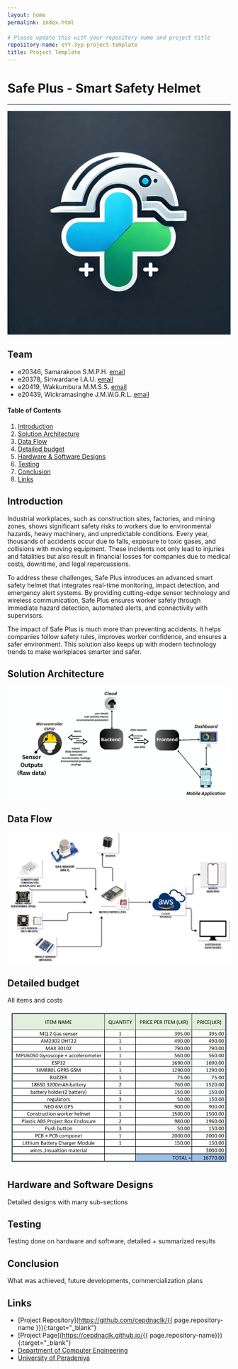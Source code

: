```yaml
---
layout: home
permalink: index.html

# Please update this with your repository name and project title
repository-name: eYY-3yp-project-template
title: Project Template
---
```


[comment]: # "This is the standard layout for the project, but you can clean this and use your own template"

# **Safe Plus - Smart Safety Helmet**

---
![Logo](./images/logo.webp)

## Team
-  e20346, Samarakoon S.M.P.H. [email](mailto:e20346@eng.pdn.ac.lk)
-  e20378, Siriwardane I.A.U. [email](mailto:e20378@eng.pdn.ac.lk)
-  e20419, Wakkumbura M.M.S.S. [email](mailto:e20419@eng.pdn.ac.lk)
-  e20439, Wickramasinghe J.M.W.G.R.L. [email](e20439@eng.pdn.ac.lk)

<!-- Image (photo/drawing of the final hardware) should be here -->

<!-- This is a sample image, to show how to add images to your page. To learn more options, please refer [this](https://projects.ce.pdn.ac.lk/docs/faq/how-to-add-an-image/) -->

<!-- ![Sample Image](./images/sample.png) -->

#### Table of Contents
1. [Introduction](#introduction)
2. [Solution Architecture](#solution-architecture )
3. [Data Flow](#data-flow)
4. [Detailed budget](#detailed-budget)
5. [Hardware & Software Designs](#hardware-and-software-designs)
6. [Testing](#testing)
7. [Conclusion](#conclusion)
8. [Links](#links)

## Introduction

Industrial workplaces, such as construction sites, factories, and mining zones, shows significant safety risks to workers due to environmental hazards, heavy machinery, and unpredictable conditions. Every year, thousands of accidents occur due to falls, exposure to toxic gases, and collisions with moving equipment. These incidents not only lead to injuries and fatalities but also result in financial losses for companies due to medical costs, downtime, and legal repercussions.

To address these challenges, Safe Plus introduces an advanced smart safety helmet that integrates real-time monitoring, impact detection, and emergency alert systems. By providing cutting-edge sensor technology and wireless communication, Safe Plus ensures worker safety through immediate hazard detection, automated alerts, and connectivity with supervisors.

The impact of Safe Plus is much more than preventing accidents. It helps companies follow safety rules, improves worker confidence, and ensures a safer environment. This solution also keeps up with modern technology trends to make workplaces smarter and safer.

## Solution Architecture

![Architecture](./images/architecture.png)

## Data Flow

![dataflow](./images/datafow.jpg)

## Detailed budget

All items and costs

![budget](./images/budget.jpg)

## Hardware and Software Designs

Detailed designs with many sub-sections

## Testing

Testing done on hardware and software, detailed + summarized results


## Conclusion

What was achieved, future developments, commercialization plans

## Links

- [Project Repository](https://github.com/cepdnaclk/{{ page.repository-name }}){:target="\_blank"}
- [Project Page](https://cepdnaclk.github.io/{{ page.repository-name}}){:target="\_blank"}
- [Department of Computer Engineering](http://www.ce.pdn.ac.lk/)
- [University of Peradeniya](https://eng.pdn.ac.lk/)

[//]: # (Please refer this to learn more about Markdown syntax)
[//]: # (https://github.com/adam-p/markdown-here/wiki/Markdown-Cheatsheet)
